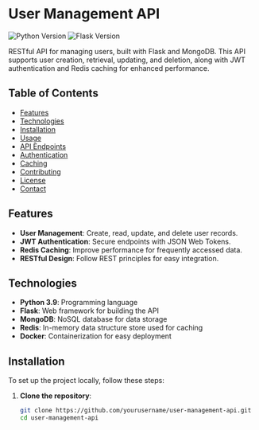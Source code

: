 # User Management API

![Python Version](https://img.shields.io/badge/python-3.9-blue) ![Flask Version](https://img.shields.io/badge/flask-2.0.3-orange)

RESTful API for managing users, built with Flask and MongoDB. This API supports user creation, retrieval, updating, and deletion, along with JWT authentication and Redis caching for enhanced performance.

## Table of Contents

- [Features](#features)
- [Technologies](#technologies)
- [Installation](#installation)
- [Usage](#usage)
- [API Endpoints](#api-endpoints)
- [Authentication](#authentication)
- [Caching](#caching)
- [Contributing](#contributing)
- [License](#license)
- [Contact](#contact)

## Features

- **User Management**: Create, read, update, and delete user records.
- **JWT Authentication**: Secure endpoints with JSON Web Tokens.
- **Redis Caching**: Improve performance for frequently accessed data.
- **RESTful Design**: Follow REST principles for easy integration.

## Technologies

- **Python 3.9**: Programming language
- **Flask**: Web framework for building the API
- **MongoDB**: NoSQL database for data storage
- **Redis**: In-memory data structure store used for caching
- **Docker**: Containerization for easy deployment

## Installation

To set up the project locally, follow these steps:

1. **Clone the repository**:

   ```bash
   git clone https://github.com/yourusername/user-management-api.git
   cd user-management-api
